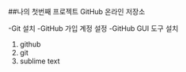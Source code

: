 ##나의 첫번째 프로젝트 GitHub 온라인 저장소

-Git 설치
-GitHub 가입 계정 설정
-GitHub GUI 도구 설치

1. github
2. git
3. sublime text
